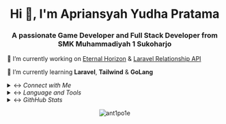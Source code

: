 <h1 align="center">Hi 👋, I'm Apriansyah Yudha Pratama</h1>
<h3 align="center">A passionate Game Developer and Full Stack Developer from SMK Muhammadiyah 1 Sukoharjo</h3>

🔭 I’m currently working on [Eternal Horizon](https://github.com/ant1po1e/Eternal-Horizons) & [Laravel Relationship API](belajar-laravel.test)

🌱 I’m currently learning **Laravel**, **Tailwind** & **GoLang**

<details>
<summary><-> <i>Connect with Me</i></summary>
<br>
<p align="left">
<a href="https://twitter.com/apolantipole" target="blank"><img align="center" src="https://raw.githubusercontent.com/rahuldkjain/github-profile-readme-generator/master/src/images/icons/Social/twitter.svg" alt="apolantipole" height="30" width="40" /></a>
<a href="https://instagram.com/_ant1po1e" target="blank"><img align="center" src="https://raw.githubusercontent.com/rahuldkjain/github-profile-readme-generator/master/src/images/icons/Social/instagram.svg" alt="_ant1po1e" height="30" width="40" /></a>
<a href="https://youtube.com/@ant1po1e" target="blank"><img align="center" src="https://raw.githubusercontent.com/rahuldkjain/github-profile-readme-generator/master/src/images/icons/Social/youtube.svg" alt="ant1po1e" height="30" width="40" /></a>
</p>
</details>

<details>
<summary><-> <i>Language and Tools</i></summary>
<br>
<p align="left"> <a href="https://getbootstrap.com" target="_blank" rel="noreferrer"> <img src="https://raw.githubusercontent.com/devicons/devicon/master/icons/bootstrap/bootstrap-plain-wordmark.svg" alt="bootstrap" width="40" height="40"/> </a> <a href="https://www.w3schools.com/cs/" target="_blank" rel="noreferrer"> <img src="https://raw.githubusercontent.com/devicons/devicon/master/icons/csharp/csharp-original.svg" alt="csharp" width="40" height="40"/> </a> <a href="https://www.w3schools.com/css/" target="_blank" rel="noreferrer"> <img src="https://raw.githubusercontent.com/devicons/devicon/master/icons/css3/css3-original-wordmark.svg" alt="css3" width="40" height="40"/> </a> <a href="https://www.w3.org/html/" target="_blank" rel="noreferrer"> <img src="https://raw.githubusercontent.com/devicons/devicon/master/icons/html5/html5-original-wordmark.svg" alt="html5" width="40" height="40"/> </a> <a href="https://developer.mozilla.org/en-US/docs/Web/JavaScript" target="_blank" rel="noreferrer"> <img src="https://raw.githubusercontent.com/devicons/devicon/master/icons/javascript/javascript-original.svg" alt="javascript" width="40" height="40"/> </a> <a href="https://laravel.com/" target="_blank" rel="noreferrer"> <img src="https://raw.githubusercontent.com/devicons/devicon/master/icons/laravel/laravel-plain-wordmark.svg" alt="laravel" width="40" height="40"/> </a> <a href="https://www.microsoft.com/en-us/sql-server" target="_blank" rel="noreferrer"> <img src="https://www.svgrepo.com/show/303229/microsoft-sql-server-logo.svg" alt="mssql" width="40" height="40"/> </a> <a href="https://www.php.net" target="_blank" rel="noreferrer"> <img src="https://raw.githubusercontent.com/devicons/devicon/master/icons/php/php-original.svg" alt="php" width="40" height="40"/> </a> <a href="https://unity.com/" target="_blank" rel="noreferrer"> <img src="https://www.vectorlogo.zone/logos/unity3d/unity3d-icon.svg" alt="unity" width="40" height="40"/> </a> </p>
</details>

<details>
<summary><-> <i>GithHub Stats</i></summary>
<br>
<p><img align="centert" src="https://github-readme-stats.vercel.app/api/top-langs?username=ant1po1e&show_icons=true&locale=en&layout=compact" alt="ant1po1e" /></p>

<p><img align="center" src="https://github-readme-stats.vercel.app/api?username=ant1po1e&show_icons=true&locale=en" alt="ant1po1e" /></p>
</details>

<p align="center"> <img src="https://komarev.com/ghpvc/?username=ant1po1e&label=Profile%20views&color=0e75b6&style=flat" alt="ant1po1e" /> </p>
